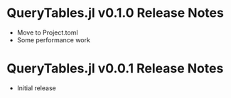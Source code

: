 # QueryTables.jl v0.1.0 Release Notes
* Move to Project.toml
* Some performance work

# QueryTables.jl v0.0.1 Release Notes
* Initial release
